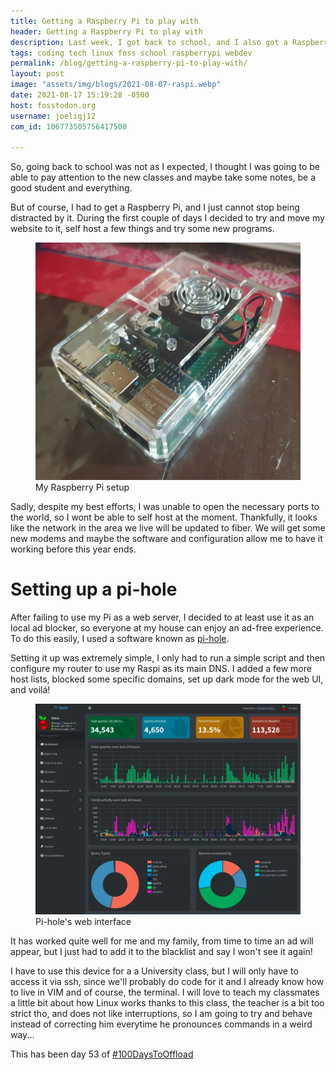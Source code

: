 ```yaml
---
title: Getting a Raspberry Pi to play with
header: Getting a Raspberry Pi to play with
description: Last week, I got back to school, and I also got a Raspberry Pi. Lets say my attention got divided quite a lot
tags: coding tech linux foss school raspberrypi webdev
permalink: /blog/getting-a-raspberry-pi-to-play-with/
layout: post
image: "assets/img/blogs/2021-08-07-raspi.webp"
date: 2021-08-17 15:19:28 -0500
host: fosstodon.org
username: joeligj12
com_id: 106773505756417500

---
```


So, going back to school was not as I expected, I thought I was going to be able to pay attention to the new classes and maybe take some notes, be a good student and everything.

But of course, I had to get a Raspberry Pi, and I just cannot stop being distracted by it. During the first couple of days I decided to try and move my website to it, self host a few things and try some new programs. 

<figure>
  <img alt="My Raspberry Pi setup" src="/assets/img/blogs/2021-08-07-raspi.webp" />
  <figcaption>My Raspberry Pi setup</figcaption>
</figure>

Sadly, despite my best efforts, I was unable to open the necessary ports to the world, so I wont be able to self host at the moment. Thankfully, it looks like the network in the area we live will be updated to fiber. We will get some new modems and maybe the software and configuration allow me to have it working before this year ends.

# Setting up a pi-hole

After failing to use my Pi as a web server, I decided to at least use it as an local ad blocker, so everyone at my house can enjoy an ad-free experience. To do this easily, I used a software known as [pi-hole](https://pi-hole.net/).

Setting it up was extremely simple, I only had to run a simple script and then configure my router to use my Raspi as its main DNS. I added a few more host lists, blocked some specific domains, set up dark mode for the web UI, and voilá! 

<figure>
  <img alt="Pi-hole's web interface" src="/assets/img/blogs/2021-08-17-pihole.webp" />
  <figcaption>Pi-hole's web interface</figcaption>
</figure>

It has worked quite well for me and my family, from time to time an ad will appear, but I just had to add it to the blacklist and say I won't see it again!

I have to use this device for a a University class, but I will only have to access it via ssh, since we'll probably do code for it and I already know how to live in VIM and of course, the terminal. I will love to teach my classmates a little bit about how Linux works thanks to this class, the teacher is a bit too strict tho, and does not like interruptions, so I am going to try and behave instead of correcting him everytime he pronounces commands in a weird way...

This has been day 53 of [#100DaysToOffload](https://100DaysToOffload.com)



